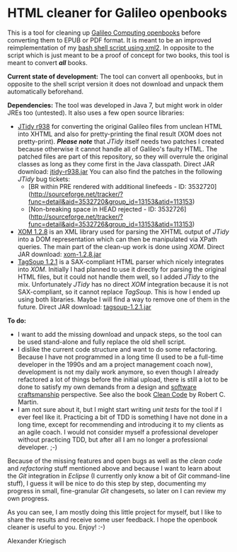 HTML cleaner for Galileo openbooks
==================================

This is a tool for cleaning up [Galileo Computing openbooks](http://www.galileocomputing.de/openbook)
before converting them to EPUB or PDF format. It is meant to be an improved reimplementation of my
[bash shell script using xml2](https://github.com/kriegaex/html_book_cleaner). In opposite to the
script which is just meant to be a proof of concept for two books, this tool is meant to convert
*__all__* books.

__Current state of development:__ The tool can convert all openbooks, but in opposite to the shell
script version it does not download and unpack them automatically beforehand.

__Dependencies:__ The tool was developed in Java 7, but might work in older JREs too (untested).
It also uses a few open source libraries:
  * [JTidy r938](http://jtidy.sourceforge.net/) for converting the original Galileo files from
    unclean HTML into XHTML and also for pretty-printing the final result (XOM does not pretty-print).
    *__Please note__* that *JTidy* itself needs two patches I created because otherwise it cannot
    handle all of Galileo's faulty HTML. The patched files are part of this repository, so they will
    overrule the original classes as long as they come first in the Java classpath.
    Direct JAR download: [jtidy-r938.jar](http://sourceforge.net/projects/jtidy/files/JTidy/r938/jtidy-r938.jar/download)
    You can also find the patches in the following *JTidy* bug tickets:
      * [BR within PRE rendered with additional linefeeds - ID: 3532720]
        (http://sourceforge.net/tracker/?func=detail&aid=3532720&group_id=13153&atid=113153)
      * [Non-breaking space in HEAD rejected - ID: 3532726]
        (http://sourceforge.net/tracker/?func=detail&aid=3532726&group_id=13153&atid=113153)
  * [XOM 1.2.8](http://www.xom.nu/) is an XML library used for parsing the XHTML output of *JTidy*
    into a DOM representation which can then be manipulated via XPath queries. The main part of the
    clean-up work is done using *XOM*.
    Direct JAR download: [xom-1.2.8.jar](http://www.cafeconleche.org/XOM/xom-1.2.8.jar)
  * [TagSoup 1.2.1](http://ccil.org/~cowan/XML/tagsoup/) is a SAX-compliant HTML parser which nicely
    integrates into *XOM*. Initially I had planned to use it directly for parsing the original HTML
    files, but it could not handle them well, so I added *JTidy* to the mix. Unfortunately *JTidy*
    has no direct *XOM* integration because it is not SAX-compliant, so it cannot replace *TagSoup*.
    This is how I ended up using both libraries. Maybe I will find a way to remove one of them in
    the future.
    Direct JAR download: [tagsoup-1.2.1.jar](http://ccil.org/~cowan/XML/tagsoup/tagsoup-1.2.1.jar)

__To do:__
* I want to add the missing download and unpack steps, so the tool can be used stand-alone and
  fully replace the old shell script.
* I dislike the current code structure and want to do some refactoring. Because I have not programmed
  in a long time (I used to be a full-time developer in the 1990s and am a project management coach
  now), development is not my daily work anymore, so even though I already refactored a lot of things
  before the initial upload, there is still a lot to be done to satisfy my own demands from a design
  and [software craftsmanship](http://en.wikipedia.org/wiki/Software_craftsmanship) perspective. See
  also the book [Clean Code](http://www.amazon.com/Clean-Code-Handbook-Software-Craftsmanship/dp/0132350882)
  by Robert C. Martin.
* I am not sure about it, but I might start writing *unit tests* for the tool if I ever feel like it.
  Practicing a bit of TDD is something I have not done in a long time, except for recommending and
  introducing it to my clients as an agile coach. I would not consider myself a professional developer
  without practicing TDD, but after all I am no longer a professional developer. ;-)

Because of the missing features and open bugs as well as the *clean code* and *refactoring* stuff
mentioned above and because I want to learn about the *Git* integration in *Eclipse* (I currently only
know a bit of *Git* command-line stuff), I guess it will be nice to do this step by step, documenting
my progress in small, fine-granular *Git* changesets, so later on I can review my own progress.

As you can see, I am mostly doing this little project for myself, but I like to share the results and
receive some user feedback. I hope the openbook cleaner is useful to you. Enjoy! :-)

Alexander Kriegisch
